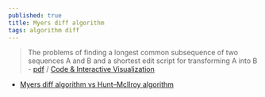 ```yaml
---
published: true
title: Myers diff algorithm
tags: algorithm diff
---
```

> The problems of finding a longest common subsequence of two sequences A and B and a shortest edit script
for transforming A into B - [pdf](http://xmailserver.org/diff2.pdf) / [Code & Interactive Visualization](https://blog.robertelder.org/diff-algorithm/)

- [Myers diff algorithm vs Hunt–McIlroy algorithm](https://stackoverflow.com/questions/42635889/myers-diff-algorithm-vs-hunt-mcilroy-algorithm)